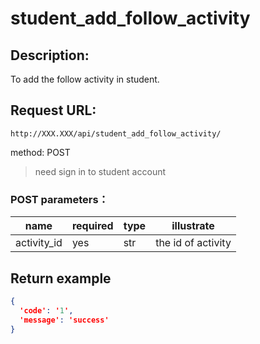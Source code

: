 # student_add_follow_activity
## Description:
 To add the follow activity in student.
## Request URL:
`http://XXX.XXX/api/student_add_follow_activity/`

method: POST

> need sign in to student account
### POST parameters：
| name        | required | type | illustrate                                        |
|-------------|----------|------|---------------------------------------------------|
| activity_id | yes      | str  | the id of activity                                |


## Return example
```json
{
  'code': '1', 
  'message': 'success'
}
```
